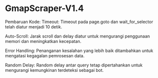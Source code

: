 # GmapScraper-V1.4

Pembaruan Kode:
Timeout: Timeout pada page.goto dan wait_for_selector telah diatur menjadi 10 detik.

Auto-Scroll: Jarak scroll dan delay diatur untuk mengurangi penggunaan memori dan meningkatkan kecepatan.

Error Handling: Penanganan kesalahan yang lebih baik ditambahkan untuk mengatasi kegagalan pemrosesan data.

Random Delay: Random delay antar query tetap dipertahankan untuk mengurangi kemungkinan terdeteksi sebagai bot.
